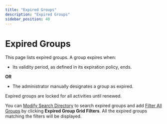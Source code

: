 ```yaml
---
title: "Expired Groups"
description: "Expired Groups"
sidebar_position: 40
---
```


# Expired Groups

This page lists expired groups. A group expires when:

- Its validity period, as defined in its expiration policy, ends.

**OR**

- The administrator manually designates a group as expired.

Expired groups are locked for all activities until renewed.

You can
[Modify Search Directory](/docs/directorymanager/11.0/portal/group/allgroups/allgroups.md#modify-search-directory)
to search expired groups and add
[Filter All Groups](/docs/directorymanager/11.0/portal/group/allgroups/allgroups.md#filter-all-groups)
by clicking **Expired Group Grid Filters**. All the expired groups matching the filters will be
displayed.
